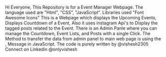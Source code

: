Hi Everyone,
This Repository is for a Event Manager Webpage. 
The language used are "Html", "CSS", "JavaScript".
Libraries used "Font Awesome Icons"
This is a Webpage which displays the Upcoming Events, Displays Countdown of a Event, Also it uses instagram Api's to Display the tagged posts related to the Event.
There is an Admin Panle where you can manage the Countdown, Event Lists, and Posts with a single Click.
The Method to transfer the data from admin panel to main web page is using the , Message in JavaScript.
The code is purely written by @vishesh2305
Connect on Linkedin @onlyvishesh

